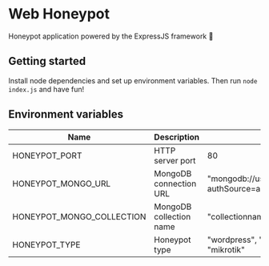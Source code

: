 # Web Honeypot
Honeypot application powered by the ExpressJS framework 🚀

## Getting started
Install node dependencies and set up environment variables. Then run `node index.js` and have fun!

## Environment variables

| Name                      | Description             | Example                                                 |
|---------------------------|-------------------------|---------------------------------------------------------|
| HONEYPOT_PORT             | HTTP server port        | 80                                                      |
| HONEYPOT_MONGO_URL        | MongoDB connection URL  | "mongodb://user:pass@localhost/dbname?authSource=admin" |
| HONEYPOT_MONGO_COLLECTION | MongoDB collection name | "collectionname"                                        |
| HONEYPOT_TYPE             | Honeypot type           | "wordpress", "play", "phpmyadmin" or "mikrotik"         |  
